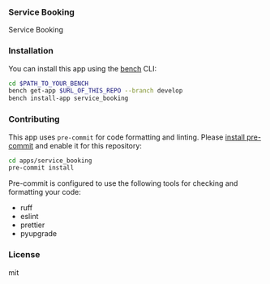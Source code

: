 ### Service Booking

Service Booking

### Installation

You can install this app using the [bench](https://github.com/frappe/bench) CLI:

```bash
cd $PATH_TO_YOUR_BENCH
bench get-app $URL_OF_THIS_REPO --branch develop
bench install-app service_booking
```

### Contributing

This app uses `pre-commit` for code formatting and linting. Please [install pre-commit](https://pre-commit.com/#installation) and enable it for this repository:

```bash
cd apps/service_booking
pre-commit install
```

Pre-commit is configured to use the following tools for checking and formatting your code:

- ruff
- eslint
- prettier
- pyupgrade

### License

mit
